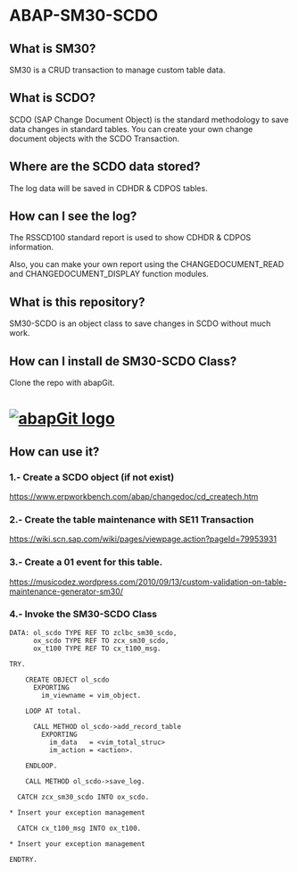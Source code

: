 # ABAP-SM30-SCDO

## What is SM30?

SM30 is a CRUD transaction to manage custom table data.

## What is SCDO?

SCDO (SAP Change Document Object) is the standard methodology to save data changes in standard tables.
You can create your own change document objects with the SCDO Transaction.

## Where are the SCDO data stored?

The log data will be saved in CDHDR & CDPOS tables.

## How can I see the log?

The RSSCD100 standard report is used to show CDHDR & CDPOS information.

Also, you can make your own report using the CHANGEDOCUMENT_READ and CHANGEDOCUMENT_DISPLAY function modules.

## What is this repository?

SM30-SCDO is an object class to save changes in SCDO without much work.

## How can I install de SM30-SCDO Class?

Clone the repo with abapGit.

# <a href="https://github.com/abapGit/"><img src="https://docs.abapgit.org/logo-dark.svg" alt="abapGit logo"></a>

## How can use it?

### 1.- Create a SCDO object (if not exist)

https://www.erpworkbench.com/abap/changedoc/cd_createch.htm

### 2.- Create the table maintenance  with SE11 Transaction

https://wiki.scn.sap.com/wiki/pages/viewpage.action?pageId=79953931

### 3.- Create a 01 event for this table.

https://musicodez.wordpress.com/2010/09/13/custom-validation-on-table-maintenance-generator-sm30/

### 4.- Invoke the SM30-SCDO Class

    DATA: ol_scdo TYPE REF TO zclbc_sm30_scdo,
          ox_scdo TYPE REF TO zcx_sm30_scdo,
          ox_t100 TYPE REF TO cx_t100_msg.

    TRY.

        CREATE OBJECT ol_scdo
          EXPORTING
            im_viewname = vim_object.

        LOOP AT total.

          CALL METHOD ol_scdo->add_record_table
            EXPORTING
              im_data   = <vim_total_struc>
              im_action = <action>.

        ENDLOOP.

        CALL METHOD ol_scdo->save_log.

      CATCH zcx_sm30_scdo INTO ox_scdo.

    * Insert your exception management	
	
      CATCH cx_t100_msg INTO ox_t100.

    * Insert your exception management	
	
    ENDTRY.
